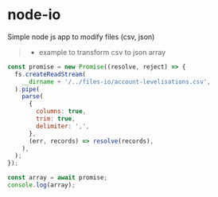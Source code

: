 # node-io

Simple node js app to modify files (csv, json)

> - example to transform csv to json array

```javascript
const promise = new Promise((resolve, reject) => {
  fs.createReadStream(
    __dirname + '/../files-io/account-levelisations.csv',
  ).pipe(
    parse(
      {
        columns: true,
        trim: true,
        delimiter: ',',
      },
      (err, records) => resolve(records),
    ),
  );
});

const array = await promise;
console.log(array);
```
